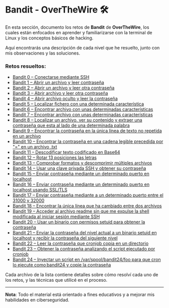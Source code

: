 # Bandit - OverTheWire 🛠️

En esta sección, documento los retos de **Bandit** de **OverTheWire**, los cuales están enfocados en aprender y familiarizarse con la terminal de Linux y los conceptos básicos de hacking.

Aquí encontrarás una descripción de cada nivel que he resuelto, junto con mis observaciones y las soluciones.

### Retos resueltos:

- [Bandit 0 – Conectarse mediante SSH](./Bandit00.md)
- [Bandit 1 – Abrir un archivo y leer contraseña](./Bandit01.md)
- [Bandit 2 – Abrir un archivo y leer otra contraseña](./Bandit02.md)
- [Bandit 3 – Abrir archivo y leer otra contraseña](./Bandit03.md)
- [Bandit 4 – Abrir archivo oculto y leer la contraseña](./Bandit04.md)
- [Bandit 5 – Localizar fichero con una determinada característica](./Bandit05.md)
- [Bandit 6 – Encontrar archivo con unas determinadas características](./Bandit06.md)
- [Bandit 7 – Encontrar archivo con unas determinadas características](./Bandit07.md)
- [Bandit 8 – Localizar un archivo, ver su contenido y extraer una contraseña que esta al lado de una determinada palabra](./Bandit08.md)
- [Bandit 9 – Encontrar la contraseña en la única línea de texto no repetida en un archivo](./Bandit09.md)
- [Bandit 10 – Encontrar la contraseña en una cadena legible precedida por "=" en un archivo .txt](./Bandit10.md)
- [Bandit 11 – Descodificar texto codificado en Base64](./Bandit11.md)
- [Bandit 12 – Rotar 13 posiciones las letras](./Bandit12.md)
- [Bandit 13 – Comprobar formatos y descomprimir múltiples archivos](./Bandit13.md)
- [Bandit 14 – Usar una clave privada SSH y obtener su contraseña](./Bandit14.md)
- [Bandit 15 – Enviar contraseña mediante un determinado puerto en localhost](./Bandit15.md)
- [Bandit 16 – Enviar contraseña mediante un determinado puerto en localhost usando SSL/TLS](./Bandit16.md)
- [Bandit 17 – Enviar contraseña mediante a un determinado puerto entre el 31000 y 32000](./Bandit17.md)
- [Bandit 18 – Encontrar la única línea que ha cambiado entre dos archivos](./Bandit18.md)
- [Bandit 19 – Acceder al archivo readme sin que me expulse la shell modificada al iniciar sesión mediante SSH](./Bandit19.md)
- [Bandit 20 – Usar un binario con permisos setuid para obtener la contraseña](./Bandit20.md)
- [Bandit 21 – Enviar la contraseña del nivel actual a un binario setuid en localhost y recibir la contraseña del siguiente nivel](./Bandit21.md)
- [Bandit 22 – Leer la contraseña que cronjob copia en un directorio](./Bandit22.md)
- [Bandit 23 – Obtener la contraseña analizando el script ejecutado por cronjob](./Bandit23.md)
- [Bandit 24 – Inyectar un script en /var/spool/bandit24/foo para que cron lo ejecute como bandit24 y copie la contraseña](./Bandit24.md)

Cada archivo de la lista contiene detalles sobre cómo resolví cada uno de los retos, y las técnicas que utilicé en el proceso.

---

**Nota**: Todo el material está orientado a fines educativos y a mejorar mis habilidades en ciberseguridad.